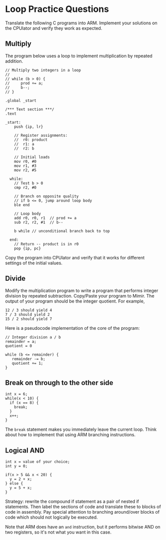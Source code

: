 # Loop Practice Questions

Translate the following C programs into ARM. Implement your solutions on the CPUlator and verify they work as expected.

## Multiply

The program below uses a loop to implement multiplication by repeated addition.

```
// Multiply two integers in a loop
//
// while (b > 0) {
//     prod += a;
//     b--;
// }

.global _start

/*** Text section ***/
.text

_start:
    push {ip, lr}

    // Register assignments:
    //  r0: product
    //  r1: a
    //  r2: b

    // Initial loads
    mov r0, #0
    mov r1, #3
    mov r2, #5

  while:
    // Test b > 0
    cmp r2, #0

    // Branch on opposite quality
    // if b <= 0, jump around loop body
    ble end

    // Loop body
    add r0, r0, r1  // prod += a
    sub r2, r2, #1  // b--

    b while // unconditional branch back to top

  end:
    // Return -- product is in r0
    pop {ip, pc}
```

Copy the program into CPUlator and verify that it works for different settings of the initial values.

## Divide

Modify the multiplication program to write a program that performs integer division by repeated subtraction. Copy/Paste your program to Mimir. The output of your program should be the integer quotient. For example,

```
12 / 3 should yield 4
7 / 3 should yield 2
15 / 2 should yield 7
```

Here is a pseudocode implementation of the core of the program:

```
// Integer division a / b
remainder = a;
quotient = 0

while (b <= remainder) {
   remainder -= b;
   quotient += 1;
}
```

## Break on through to the other side

```
int x = 6;
while(x < 10) {
  if (x == 8) {
    break;
  }
  x++;
}
```

The `break` statement makes you immediately leave the current loop. Think about how to implement that using ARM branching instructions.


## Logical AND

```
int x = value of your choice;
int y = 0;

if(x > 5 && x < 20) {
  y = 2 + x;
} else {
  y = 5 + x;
}
```

Strategy: rewrite the compound if statement as a pair of nested if statements. Then label the sections of code and translate these to blocks of code in assembly.
Pay special attention to branching around/over blocks of code which should not logically be executed.

Note that ARM does have an `and` instruction, but it performs bitwise AND on two registers, so it's not what you want in this case.

